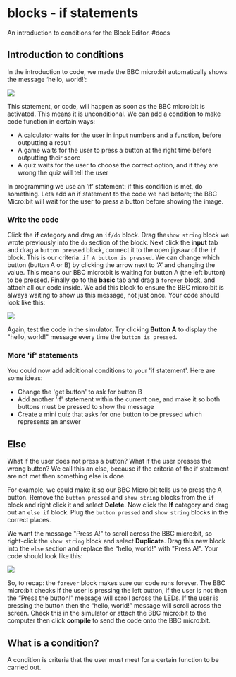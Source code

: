 # blocks - if statements

An introduction to conditions for the Block Editor. #docs

## Introduction to conditions

In the introduction to code, we made the BBC micro:bit automatically shows the message ‘hello, world!’:

![](/static/mb/blocks/lessons/blocks-conditions-0.png)

This statement, or code, will happen as soon as the BBC micro:bit is activated. This means it is unconditional. We can add a condition to make code function in certain ways:

* A calculator waits for the user in input numbers and a function, before outputting a result
* A game waits for the user to press a button at the right time before outputting their score
* A quiz waits for the user to choose the correct option, and if they are wrong the quiz will tell the user

In programming we use an ‘if’ statement: if this condition is met, do something. Lets add an if statement to the code we had before; the BBC Micro:bit will wait for the user to press a button before showing the image.

### Write the code

Click the **if** category and drag an `if/do` block. Drag the`show string` block we wrote previously into the `do` section of the block. Next click the **input** tab and drag a `button pressed` block, connect it to the open jigsaw of the `if` block. This is our criteria: `if A button is pressed`. We can change which button (button A or B) by clicking the arrow next to ‘A’ and changing the value. This means our BBC micro:bit is waiting for button A (the left button) to be pressed. Finally go to the **basic** tab and drag a `forever` block, and attach all our code inside. We add this block to ensure the BBC micro:bit is always waiting to show us this message, not just once. Your code should look like this:

![](/static/mb/blocks/lessons/blocks-conditions-1.png)

Again, test the code in the simulator. Try clicking **Button A** to display the "hello, world!" message every time the `button is pressed`.

### More 'if' statements

You could now add additional conditions to your 'if statement'. Here are some ideas:

* Change the 'get button' to ask for button B
* Add another 'if' statement within the current one, and make it so both buttons must be pressed to show the message
* Create a mini quiz that asks for one button to be pressed which represents an answer

## Else

What if the user does not press a button? What if the user presses the wrong button? We call this an else, because if the criteria of the if statement are not met then something else is done.

For example, we could make it so our BBC Micro:bit tells us to press the A button. Remove the `button pressed` and `show string` blocks from the `if` block and right click it and select **Delete**. Now click the **If** category and drag out an `else if` block. Plug the `button pressed` and `show string` blocks in the correct places.

We want the message "Press A!" to scroll across the BBC micro:bit, so right-click the `show string` block and select **Duplicate**. Drag this new block into the `else` section and replace the “hello, world!” with "Press A!". Your code should look like this:

![](/static/mb/blocks/lessons/blocks-conditions-2.png)

So, to recap: the `forever` block makes sure our code runs forever. The BBC micro:bit checks if the user is pressing the left button, if the user is not then the “Press the button!” message will scroll across the LEDs. If the user is pressing the button then the “hello, world!” message will scroll across the screen. Check this in the simulator or attach the BBC micro:bit to the computer then click **compile** to send the code onto the BBC micro:bit.

## What is a condition?

A condition is criteria that the user must meet for a certain function to be carried out.

